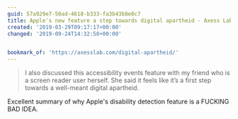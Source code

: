 ```yaml
---
guid: 57a929e7-50ad-4618-b333-fa3b43b8e0c7
title: Apple's new feature a step towards digital apartheid - Axess Lab
created: '2019-03-29T09:17:17+00:00'
changed: '2019-09-24T14:32:58+00:00'


bookmark_of: 'https://axesslab.com/digital-apartheid/'
---
```


> I also discussed this accessibility events feature with my friend who is a screen reader user herself. She said it feels like it’s a first step towards a well-meant digital apartheid. 

Excellent summary of why Apple's disability detection feature is a FUCKING BAD IDEA.
